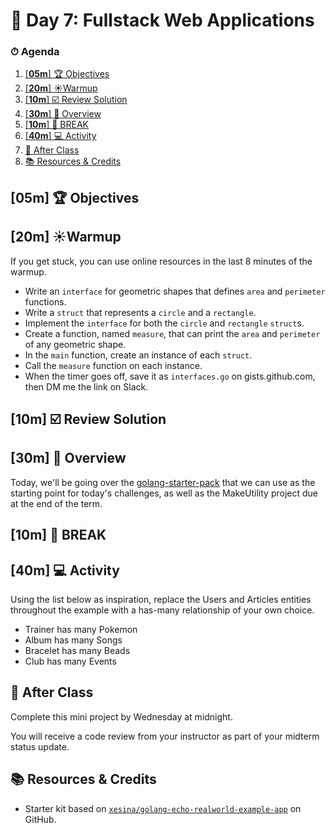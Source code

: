 # 📜 Day 7: Fullstack Web Applications

### ⏱ Agenda

1. [[**05m**] 🏆 Objectives](#05m-%f0%9f%8f%86-objectives)
2. [[**20m**] ☀️Warmup](#20m-%e2%98%80%ef%b8%8fwarmup)
3. [[**10m**] ☑️ Review Solution](#10m-%e2%98%91%ef%b8%8f-review-solution)
4. [[**30m**] 📖 Overview](#30m-%f0%9f%93%96-overview)
5. [[**10m**] 🌴 BREAK](#10m-%f0%9f%8c%b4-break)
6. [[**40m**] 💻 Activity](#40m-%f0%9f%92%bb-activity)
7. [🌃 After Class](#%f0%9f%8c%83-after-class)
8. [📚 Resources & Credits](#%f0%9f%93%9a-resources--credits)

## [**05m**] 🏆 Objectives

<!--
|   Level   | Verbs |
| --------- | ----- |
| 6: Create | design, formulate, build, invent, create, compose, generate, derive, modify, develop |
| 5: Evaluate | choose, support, relate, determine, defend, compare, contrast, justify, support, convince, select |
| 4: Analyze | classify, break down, categorize, analyze, diagram, illustrate, criticize, simplify, associate |
| 3: Apply | calculate, predict, apply, solve, illustrate, use, demonstrate, determine, model, perform, present |
| 2: Understand | describe, explain, paraphrase, restate, summarize, contrast, interpret, discuss |
| 1: Remember | list, recite, outline, define, name, match, quote, recall, identify, label, recognize |
-->

## [**20m**] ☀️Warmup

If you get stuck, you can use online resources in the last 8 minutes of the warmup.

- Write an `interface` for geometric shapes that defines `area` and `perimeter` functions.
- Write a `struct` that represents a `circle` and a `rectangle`.
- Implement the `interface` for both the `circle` and `rectangle` `struct`s.
- Create a function, named `measure`, that can print the `area` and `perimeter` of any geometric shape.
- In the `main` function, create an instance of each `struct`.
- Call the `measure` function on each instance.
- When the timer goes off, save it as `interfaces.go` on gists.github.com, then DM me the link on Slack.

## [**10m**] ☑️ Review Solution

## [**30m**] 📖 Overview

Today, we'll be going over the [golang-starter-pack](https://github.com/make-school-labs/golang-starter-pack) that we can use as the starting point for today's challenges, as well as the MakeUtility project due at the end of the term.

## [**10m**] 🌴 BREAK

## [**40m**] 💻 Activity

Using the list below as inspiration, replace the Users and Articles entities throughout the example with a has-many relationship of your own choice.

- Trainer has many Pokemon
- Album has many Songs
- Bracelet has many Beads
- Club has many Events

## 🌃 After Class

Complete this mini project by Wednesday at midnight.

You will receive a code review from your instructor as part of your midterm status update.

## 📚 Resources & Credits

- Starter kit based on [`xesina/golang-echo-realworld-example-app`](https://github.com/xesina/golang-echo-realworld-example-app) on GitHub.
